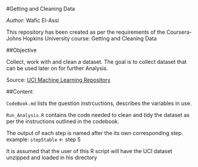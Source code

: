 #Getting and Cleaning Data

*Author*: Wafic El-Assi

This repository has been created as per the requirements of the Coursera-Johns Hopkins 
University course: Getting and Cleaning Data

##Objective

Collect, work with and clean a dataset. The goal is to collect dataset that can be used 
later on for further Analysis.

Source: [UCI Machine Learning Repository](https://d396qusza40orc.cloudfront.net/getdata%2Fprojectfiles%2FUCI%20HAR%20Dataset.zip)

##Content

`CodeBook.md` lists the question instrcuctions, describes the variables in use.

`Run_Analysis.R` contains the code needed to clean and tidy the dataset as per the instructions
outlined in the codebook.

The output of each step is named after the its own corresponding step.
example: `step5table` <- step 5

It is assumed that the user of this R script will have the UCI dataset unzipped and loaded 
in his directory
